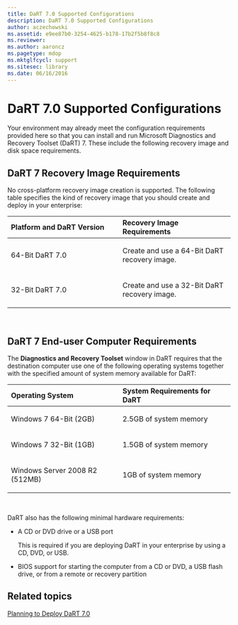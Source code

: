 ```yaml
---
title: DaRT 7.0 Supported Configurations
description: DaRT 7.0 Supported Configurations
author: aczechowski
ms.assetid: e9ee87b0-3254-4625-b178-17b2f5b8f8c8
ms.reviewer:
ms.author: aaroncz
ms.pagetype: mdop
ms.mktglfcycl: support
ms.sitesec: library
ms.date: 06/16/2016
---
```



# DaRT 7.0 Supported Configurations


Your environment may already meet the configuration requirements provided here so that you can install and run Microsoft Diagnostics and Recovery Toolset (DaRT) 7. These include the following recovery image and disk space requirements.

## DaRT 7 Recovery Image Requirements


No cross-platform recovery image creation is supported. The following table specifies the kind of recovery image that you should create and deploy in your enterprise:

<table>
<colgroup>
<col width="50%" />
<col width="50%" />
</colgroup>
<thead>
<tr class="header">
<th align="left">Platform and DaRT Version</th>
<th align="left">Recovery Image Requirements</th>
</tr>
</thead>
<tbody>
<tr class="odd">
<td align="left"><p>64-Bit DaRT 7.0</p></td>
<td align="left"><p>Create and use a 64-Bit DaRT recovery image.</p></td>
</tr>
<tr class="even">
<td align="left"><p>32-Bit DaRT 7.0</p></td>
<td align="left"><p>Create and use a 32-Bit DaRT recovery image.</p></td>
</tr>
</tbody>
</table>

 

## DaRT 7 End-user Computer Requirements


The **Diagnostics and Recovery Toolset** window in DaRT requires that the destination computer use one of the following operating systems together with the specified amount of system memory available for DaRT:

<table>
<colgroup>
<col width="50%" />
<col width="50%" />
</colgroup>
<thead>
<tr class="header">
<th align="left">Operating System</th>
<th align="left">System Requirements for DaRT</th>
</tr>
</thead>
<tbody>
<tr class="odd">
<td align="left"><p>Windows 7 64-Bit (2GB)</p></td>
<td align="left"><p>2.5GB of system memory</p></td>
</tr>
<tr class="even">
<td align="left"><p>Windows 7 32-Bit (1GB)</p></td>
<td align="left"><p>1.5GB of system memory</p></td>
</tr>
<tr class="odd">
<td align="left"><p>Windows Server 2008 R2 (512MB)</p></td>
<td align="left"><p>1GB of system memory</p></td>
</tr>
</tbody>
</table>

 

DaRT also has the following minimal hardware requirements:

-   A CD or DVD drive or a USB port

    This is required if you are deploying DaRT in your enterprise by using a CD, DVD, or USB.

-   BIOS support for starting the computer from a CD or DVD, a USB flash drive, or from a remote or recovery partition

## Related topics


[Planning to Deploy DaRT 7.0](planning-to-deploy-dart-70.md)

 

 





